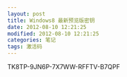 ```yaml
---
layout: post
title: Windows8 最新预览版密钥
date: 2012-08-10 12:21:25
modified: 2012-08-10 12:21:25
categories: 笔记
tags: 激活码
---
```


TK8TP-9JN6P-7X7WW-RFFTV-B7QPF